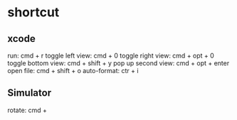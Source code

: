 # shortcut
## xcode
run: cmd + r
toggle left view: cmd + 0
toggle right view: cmd + opt + 0
toggle bottom view: cmd + shift + y
pop up second view: cmd + opt + enter
open file: cmd + shift + o
auto-format: ctr + i

## Simulator

rotate: cmd + <arr>
